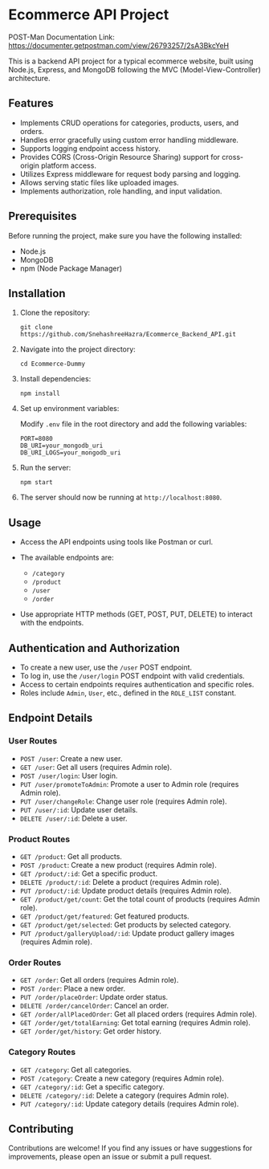 # Ecommerce API Project

POST-Man Documentation Link: https://documenter.getpostman.com/view/26793257/2sA3BkcYeH


This is a backend API project for a typical ecommerce website, built using Node.js, Express, and MongoDB following the MVC (Model-View-Controller) architecture.

## Features

- Implements CRUD operations for categories, products, users, and orders.
- Handles error gracefully using custom error handling middleware.
- Supports logging endpoint access history.
- Provides CORS (Cross-Origin Resource Sharing) support for cross-origin platform access.
- Utilizes Express middleware for request body parsing and logging.
- Allows serving static files like uploaded images.
- Implements authorization, role handling, and input validation.

## Prerequisites

Before running the project, make sure you have the following installed:

- Node.js
- MongoDB
- npm (Node Package Manager)

## Installation

1. Clone the repository:

    ```
    git clone https://github.com/SnehashreeHazra/Ecommerce_Backend_API.git
    ```

2. Navigate into the project directory:

    ```
    cd Ecommerce-Dummy
    ```

3. Install dependencies:

    ```
    npm install
    ```

4. Set up environment variables:

   Modify `.env` file in the root directory and add the following variables:

    ```
    PORT=8080
    DB_URI=your_mongodb_uri
    DB_URI_LOGS=your_mongodb_uri
    ```

5. Run the server:

    ```
    npm start
    ```

6. The server should now be running at `http://localhost:8080`.

## Usage

- Access the API endpoints using tools like Postman or curl.
- The available endpoints are:

    - `/category`
    - `/product`
    - `/user`
    - `/order`

- Use appropriate HTTP methods (GET, POST, PUT, DELETE) to interact with the endpoints.

## Authentication and Authorization

- To create a new user, use the `/user` POST endpoint.
- To log in, use the `/user/login` POST endpoint with valid credentials.
- Access to certain endpoints requires authentication and specific roles.
- Roles include `Admin`, `User`, etc., defined in the `ROLE_LIST` constant.

## Endpoint Details

### User Routes

- `POST /user`: Create a new user.
- `GET /user`: Get all users (requires Admin role).
- `POST /user/login`: User login.
- `PUT /user/promoteToAdmin`: Promote a user to Admin role (requires Admin role).
- `PUT /user/changeRole`: Change user role (requires Admin role).
- `PUT /user/:id`: Update user details.
- `DELETE /user/:id`: Delete a user.

### Product Routes

- `GET /product`: Get all products.
- `POST /product`: Create a new product (requires Admin role).
- `GET /product/:id`: Get a specific product.
- `DELETE /product/:id`: Delete a product (requires Admin role).
- `PUT /product/:id`: Update product details (requires Admin role).
- `GET /product/get/count`: Get the total count of products (requires Admin role).
- `GET /product/get/featured`: Get featured products.
- `GET /product/get/selected`: Get products by selected category.
- `PUT /product/galleryUpload/:id`: Update product gallery images (requires Admin role).

### Order Routes

- `GET /order`: Get all orders (requires Admin role).
- `POST /order`: Place a new order.
- `PUT /order/placeOrder`: Update order status.
- `DELETE /order/cancelOrder`: Cancel an order.
- `GET /order/allPlacedOrder`: Get all placed orders (requires Admin role).
- `GET /order/get/totalEarning`: Get total earning (requires Admin role).
- `GET /order/get/history`: Get order history.

### Category Routes

- `GET /category`: Get all categories.
- `POST /category`: Create a new category (requires Admin role).
- `GET /category/:id`: Get a specific category.
- `DELETE /category/:id`: Delete a category (requires Admin role).
- `PUT /category/:id`: Update category details (requires Admin role).

## Contributing

Contributions are welcome! If you find any issues or have suggestions for improvements, please open an issue or submit a pull request.

